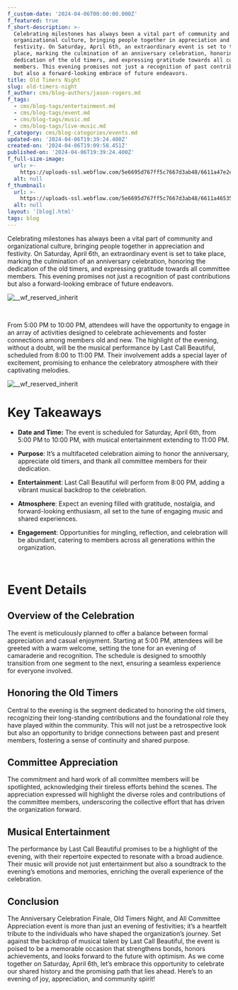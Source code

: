 ```yaml
---
f_custom-date: '2024-04-06T00:00:00.000Z'
f_featured: true
f_short-description: >-
  Celebrating milestones has always been a vital part of community and
  organizational culture, bringing people together in appreciation and
  festivity. On Saturday, April 6th, an extraordinary event is set to take
  place, marking the culmination of an anniversary celebration, honoring the
  dedication of the old timers, and expressing gratitude towards all committee
  members. This evening promises not just a recognition of past contributions
  but also a forward-looking embrace of future endeavors.
title: Old Timers Night
slug: old-timers-night
f_author: cms/blog-authors/jason-rogers.md
f_tags:
  - cms/blog-tags/entertainment.md
  - cms/blog-tags/event.md
  - cms/blog-tags/music.md
  - cms/blog-tags/live-music.md
f_category: cms/blog-categories/events.md
updated-on: '2024-04-06T19:39:24.400Z'
created-on: '2024-04-06T19:09:58.451Z'
published-on: '2024-04-06T19:39:24.400Z'
f_full-size-image:
  url: >-
    https://uploads-ssl.webflow.com/5e6695d767ff5c7667d3ab48/6611a47e2e87885e52fd82e0_old%20timers%20night%20bloomsburg%20elks.WEBP
  alt: null
f_thumbnail:
  url: >-
    https://uploads-ssl.webflow.com/5e6695d767ff5c7667d3ab48/6611a465353fd48ae225f0b8_bloomsburg%20elks%20celebrate.WEBP
  alt: null
layout: '[blog].html'
tags: blog
---
```


Celebrating milestones has always been a vital part of community and organizational culture, bringing people together in appreciation and festivity. On Saturday, April 6th, an extraordinary event is set to take place, marking the culmination of an anniversary celebration, honoring the dedication of the old timers, and expressing gratitude towards all committee members. This evening promises not just a recognition of past contributions but also a forward-looking embrace of future endeavors.

![__wf_reserved_inherit](https://uploads-ssl.webflow.com/5e6695d767ff5c7667d3ab48/66119f0a961169ea15bc014a_old%20timers%20night%20bloomsburg%20elks.webp)

‍

From 5:00 PM to 10:00 PM, attendees will have the opportunity to engage in an array of activities designed to celebrate achievements and foster connections among members old and new. The highlight of the evening, without a doubt, will be the musical performance by Last Call Beautiful, scheduled from 8:00 to 11:00 PM. Their involvement adds a special layer of excitement, promising to enhance the celebratory atmosphere with their captivating melodies.

![__wf_reserved_inherit](https://uploads-ssl.webflow.com/5e6695d767ff5c7667d3ab48/6611a4cb353fd48ae2264b7b_live%20music%20at%20bloomsburg%20elks.WEBP)

Key Takeaways
=============

*   **Date and Time:** The event is scheduled for Saturday, April 6th, from 5:00 PM to 10:00 PM, with musical entertainment extending to 11:00 PM.‍

*   **Purpose**: It’s a multifaceted celebration aiming to honor the anniversary, appreciate old timers, and thank all committee members for their dedication.‍

*   **Entertainment**: Last Call Beautiful will perform from 8:00 PM, adding a vibrant musical backdrop to the celebration.

*   **Atmosphere**: Expect an evening filled with gratitude, nostalgia, and forward-looking enthusiasm, all set to the tune of engaging music and shared experiences.‍

*   **Engagement**: Opportunities for mingling, reflection, and celebration will be abundant, catering to members across all generations within the organization.

‍

Event Details
=============

Overview of the Celebration
---------------------------

The event is meticulously planned to offer a balance between formal appreciation and casual enjoyment. Starting at 5:00 PM, attendees will be greeted with a warm welcome, setting the tone for an evening of camaraderie and recognition. The schedule is designed to smoothly transition from one segment to the next, ensuring a seamless experience for everyone involved.

Honoring the Old Timers
-----------------------

Central to the evening is the segment dedicated to honoring the old timers, recognizing their long-standing contributions and the foundational role they have played within the community. This will not just be a retrospective look but also an opportunity to bridge connections between past and present members, fostering a sense of continuity and shared purpose.

Committee Appreciation
----------------------

The commitment and hard work of all committee members will be spotlighted, acknowledging their tireless efforts behind the scenes. The appreciation expressed will highlight the diverse roles and contributions of the committee members, underscoring the collective effort that has driven the organization forward.

Musical Entertainment
---------------------

The performance by Last Call Beautiful promises to be a highlight of the evening, with their repertoire expected to resonate with a broad audience. Their music will provide not just entertainment but also a soundtrack to the evening’s emotions and memories, enriching the overall experience of the celebration.

Conclusion
----------

The Anniversary Celebration Finale, Old Timers Night, and All Committee Appreciation event is more than just an evening of festivities; it’s a heartfelt tribute to the individuals who have shaped the organization’s journey. Set against the backdrop of musical talent by Last Call Beautiful, the event is poised to be a memorable occasion that strengthens bonds, honors achievements, and looks forward to the future with optimism. As we come together on Saturday, April 6th, let’s embrace this opportunity to celebrate our shared history and the promising path that lies ahead. Here’s to an evening of joy, appreciation, and community spirit!

‍
